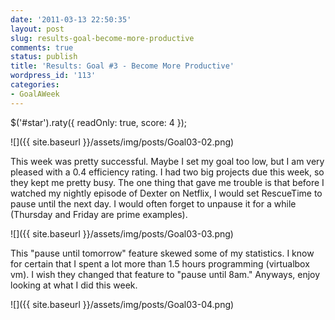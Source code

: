 ```yaml
---
date: '2011-03-13 22:50:35'
layout: post
slug: results-goal-become-more-productive
comments: true
status: publish
title: 'Results: Goal #3 - Become More Productive'
wordpress_id: '113'
categories:
- GoalAWeek
---
```


$('#star').raty({ readOnly: true, score: 4 });

![]({{ site.baseurl }}/assets/img/posts/Goal03-02.png)

This week was pretty successful. Maybe I set my goal too low, but I am very pleased with a 0.4 efficiency rating. I had two big projects due this week, so they kept me pretty busy. The one thing that gave me trouble is that before I watched my nightly episode of Dexter on Netflix, I would set RescueTime to pause until the next day. I would often forget to unpause it for a while (Thursday and Friday are prime examples).

![]({{ site.baseurl }}/assets/img/posts/Goal03-03.png)

This "pause until tomorrow" feature skewed some of my statistics. I know for certain that I spent a lot more than 1.5 hours programming (virtualbox vm). I wish they changed that feature to "pause until 8am." Anyways, enjoy looking at what I did this week.

![]({{ site.baseurl }}/assets/img/posts/Goal03-04.png)